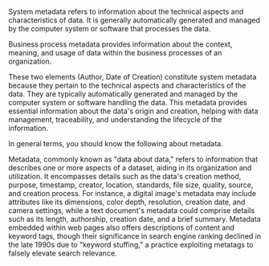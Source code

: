 System metadata refers to information about the technical aspects and characteristics of data. It is generally automatically generated and managed by the computer system or software that processes the data.

Business process metadata provides information about the context, meaning, and usage of data within the business processes of an organization.

These two elements (Author, Date of Creation) constitute system metadata because they pertain to the technical aspects and characteristics of the data. They are typically automatically generated and managed by the computer system or software handling the data.
This metadata provides essential information about the data's origin and creation, helping with data management, traceability, and understanding the lifecycle of the information.

In general terms, you should know the following about metadata.

Metadata, commonly known as "data about data," refers to information that describes one or more aspects of a dataset, aiding in its organization and utilization. 
It encompasses details such as the data's creation method, purpose, timestamp, creator, location, standards, file size, quality, source, and creation process. 
For instance, a digital image's metadata may include attributes like its dimensions, color depth, resolution, creation date, and camera settings, while a text document's metadata could comprise details such as its length, authorship, creation date, and a brief summary.
Metadata embedded within web pages also offers descriptions of content and keyword tags, though their significance in search engine ranking declined in the late 1990s due to "keyword stuffing," a practice exploiting metatags to falsely elevate search relevance.
